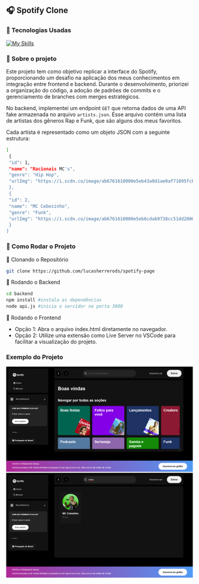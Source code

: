 ## 🎧 Spotify Clone

### 🚀 Tecnologias Usadas

[![My Skills](https://skillicons.dev/icons?i=html,css,js,nodejs,express)](https://skillicons.dev)


### 🔗 Sobre o projeto

Este projeto tem como objetivo replicar a interface do Spotify, proporcionando um desafio na aplicação dos meus conhecimentos em integração entre frontend e backend. Durante o desenvolvimento, priorizei a organização do código, a adoção de padrões de commits e o gerenciamento de branches com merges estratégicos.

No backend, implementei um endpoint `GET` que retorna dados de uma API fake armazenada no arquivo `artists.json`. Esse arquivo contém uma lista de artistas dos gêneros Rap e Funk, que são alguns dos meus favoritos.

Cada artista é representado como um objeto JSON com a seguinte estrutura:
   ```sh
   [
    {
    "id": 1,
    "name": "Racionais MC's",
    "genre": "Hip Hop",
    "urlImg": "https://i.scdn.co/image/ab6761610000e5eb43a0d1ae0af71095fcb26726"
    },
    {
    "id": 2,
    "name": "MC Cebezinho",
    "genre": "Funk",
    "urlImg": "https://i.scdn.co/image/ab6761610000e5eb6cdab9738cc51dd200082c5d"
    }
   ]
   ```


### 📂 Como Rodar o Projeto

🔹 Clonando o Repositório
   ```sh
   git clone https://github.com/lucasherrerods/spotify-page
   ```
🔹 Rodando o Backend
   ```sh
   cd backend
   npm install #instala as dependências
   node api.js #inicia o servidor na porta 3000
   ```
🔹 Rodando o Frontend
  <ul>
    <li>Opção 1: Abra o arquivo index.html diretamente no navegador.</li>
    <li>Opção 2: Utilize uma extensão como Live Server no VSCode para facilitar a visualização do projeto.</li>
  </ul>


### Exemplo do Projeto

<div align="center">
    <img src="./frontend/images/example/1.png" alt="Exemplo 1 do Projeto" width="600">
    <img src="./frontend/images/example/2.png" alt="Exemplo 2 do Projeto" width="600">
</div>